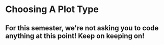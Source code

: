 # Choosing A Plot Type 

For this semester, we're not asking you to code anything at this point! Keep on keeping on! 
- 
